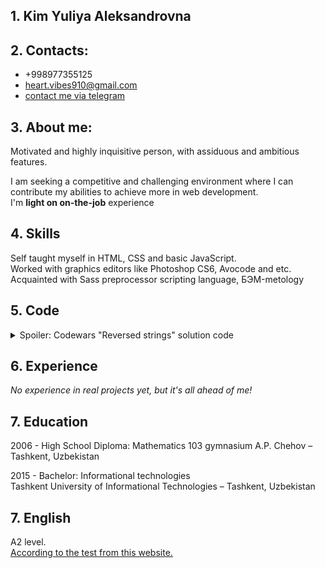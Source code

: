 ## 1. Kim Yuliya Aleksandrovna
## 2. Contacts:
   * +998977355125
   * heart.vibes910@gmail.com
   * [contact me via telegram](https://t.me/julia_hs)
## 3. About me:
  Motivated and highly inquisitive person, with assiduous and ambitious features.
  
  I am seeking a competitive and challenging environment where I can contribute my abilities to achieve more in web development.\
  I'm **light on on-the-job** experience
  
## 4. Skills
  Self taught myself in HTML, CSS and basic JavaScript.\
  Worked with graphics editors like Photoshop CS6, Avocode and etc.\
  Acquainted with Sass preprocessor scripting language, БЭМ-metology
## 5. Code   
<details>
  <summary> Spoiler: Codewars "Reversed strings" solution code</summary>
  
```javascript
function solution(str) {
   var reversedString = "";
    for (var i = str.length - 1; i >= 0; i--) {
        reversedString += str[i];
    }
    return reversedString; 
} 
```

  </details>
  
## 6. Experience  
*No experience in real projects yet, but it's all ahead of me!*
## 7. Education
2006 - High School Diploma: Mathematics
                   103 gymnasium A.P. Chehov – Tashkent, Uzbekistan

2015 - Bachelor: Informational technologies   
                   Tashkent University of Informational Technologies – Tashkent, Uzbekistan
## 7. English
A2 level.\
[According to the test from this website.](https://training.by/#!/Home?lang=ru)